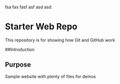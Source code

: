 fsa
fas
fasf
asf
asd
asd
# Starter Web Repo

This repository is for showing how Git and GitHub work

##Introduction

## Purpose

Sample website with plenty of files for demos
